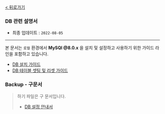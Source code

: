 [< 뒤로가기](../README.md)

### DB 관련 설명서

- 최종 업데이트 : `2022-08-05`

<hr>

본 문서는 `로컬` 환경에서 **MySQl @8.0.x** 을 설치 및 설정하고 사용하기 위한 가이드 라인을 포함하고 있습니다.

- [DB 설치 가이드](./DB-%EC%84%A4%EC%B9%98-%EA%B0%80%EC%9D%B4%EB%93%9C.md)
- [DB 테이블 셋팅 및 리셋 가이드](./DB-%EC%85%8B%ED%8C%85-%EB%B0%8F-%EB%A6%AC%EC%85%8B-%EA%B0%80%EC%9D%B4%EB%93%9C.md)


### Backup - 구문서

> 하기 파일은 구 문서입니다.
>
> - [DB 설정 안내서](./backup/DB-%EC%84%A4%EC%A0%95-%EC%95%88%EB%82%B4%EC%84%9C.md)